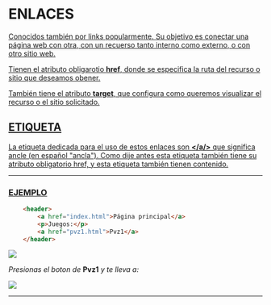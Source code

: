 # ENLACES

<a href="atributos_enlaces.md/">

Conocidos también por links popularmente. Su objetivo es conectar una página web con otra, con un recuerso tanto interno como externo, o con otro sitio web.

Tienen el atributo obligarotio **href**, donde se especifica la ruta del recurso o sitio que deseamos obener.

También tiene el atributo **target**, que configura como queremos visualizar el recurso o el sitio solicitado.

## ETIQUETA

La etiqueta dedicada para el uso de estos enlaces son **</a/>** que significa ancle (en español "ancla"). Como dije antes esta etiqueta también tiene su atributo obligatorio href, y esta etiqueta también tienen contenido.

***

### EJEMPLO

```html
    <header>
        <a href="index.html">Página principal</a>
        <p>Juegos:</p>
        <a href="pvz1.html">Pvz1</a>
    </header>
```
<img src="https://media.discordapp.net/attachments/689476534616326208/1214746524681117756/image.png?ex=65fa3bdc&is=65e7c6dc&hm=dbea706018645ad7321bf8e5f2e98e943f31776e28a6683714332191c60e2f3c&=&format=webp&quality=lossless">

<br>

*Presionas el boton de* **Pvz1** *y te lleva a:* 

<img src="https://media.discordapp.net/attachments/689476534616326208/1214746538933485678/image.png?ex=65fa3bdf&is=65e7c6df&hm=b84d1a3fee57f7656e96006ccd6ce820f9ebbc2d5fb3d7bba60d1a555027e9ed&=&format=webp&quality=lossless">

***

